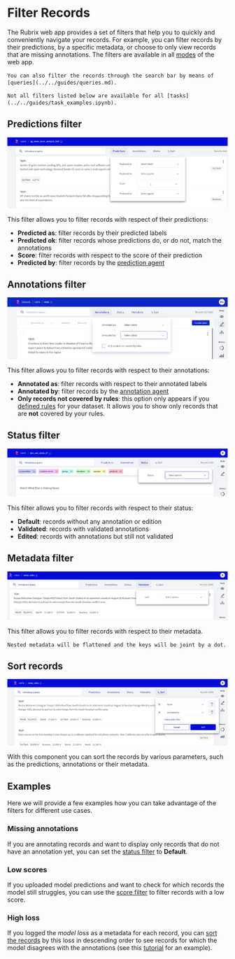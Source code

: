 # Filter Records

The Rubrix web app provides a set of filters that help you to quickly and conveniently navigate your records.
For example, you can filter records by their predictions, by a specific metadata, or choose to only view records that are missing annotations.
The filters are available in all [modes](dataset.md#modes) of the web app.

```{hint}
You can also filter the records through the search bar by means of [queries](../../guides/queries.md).
```

```{note}
Not all filters listed below are available for all [tasks](../../guides/task_examples.ipynb).
```

## Predictions filter

![Predictions filter](../../_static/reference/webapp/prediction_filter.png)

This filter allows you to filter records with respect of their predictions:

- **Predicted as**: filter records by their predicted labels
- **Predicted ok**: filter records whose predictions do, or do not, match the annotations
- **Score**: filter records with respect to the score of their prediction
- **Predicted by**: filter records by the [prediction agent](../python/python_client.rst#module-rubrix.client.models)

## Annotations filter

![Annotation filters](../../_static/reference/webapp/annotation_filters.png)

This filter allows you to filter records with respect to their annotations:

- **Annotated as**: filter records with respect to their annotated labels
- **Annotated by**: filter records by the [annotation agent](../python/python_client.rst#module-rubrix.client.models)
- **Only records not covered by rules**: this option only appears if you [defined rules](define_rules.md) for your dataset.
  It allows you to show only records that are **not** covered by your rules.

## Status filter

![Status filters](../../_static/reference/webapp/status_filters.png)

This filter allows you to filter records with respect to their status:

- **Default**: records without any annotation or edition
- **Validated**: records with validated annotations
- **Edited**: records with annotations but still not validated

## Metadata filter

![Metadata filters](../../_static/reference/webapp/metadata_filter.png)

This filter allows you to filter records with respect to their metadata.

```{hint}
Nested metadata will be flattened and the keys will be joint by a dot.
```

## Sort records

![Sort filter](../../_static/reference/webapp/sort_filter.png)

With this component you can sort the records by various parameters, such as the predictions, annotations or their metadata.

## Examples

Here we will provide a few examples how you can take advantage of the filters for different use cases.

### Missing annotations

If you are annotating records and want to display only records that do not have an annotation yet, you can set the [status filter](#status-filter) to **Default**.

### Low scores

If you uploaded model predictions and want to check for which records the model still struggles, you can use the [score filter](#predictions-filter) to filter records with a low score.

### High loss

If you logged the *model loss* as a metadata for each record, you can [sort the records](#sort-records) by this loss in descending order to see records for which the model disagrees with the annotations (see this [tutorial](../../tutorials/08-error_analysis_using_loss.ipynb) for an example).
